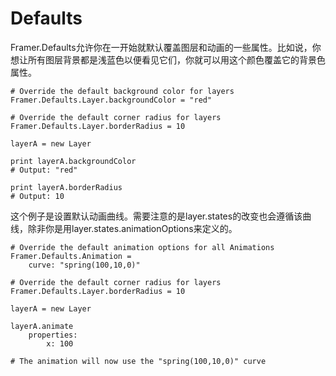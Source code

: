 # Defaults

Framer.Defaults允许你在一开始就默认覆盖图层和动画的一些属性。比如说，你想让所有图层背景都是浅蓝色以便看见它们，你就可以用这个颜色覆盖它的背景色属性。

    # Override the default background color for layers 
    Framer.Defaults.Layer.backgroundColor = "red"
     
    # Override the default corner radius for layers 
    Framer.Defaults.Layer.borderRadius = 10
 
    layerA = new Layer
     
    print layerA.backgroundColor
    # Output: "red" 
     
    print layerA.borderRadius
    # Output: 10 

这个例子是设置默认动画曲线。需要注意的是layer.states的改变也会遵循该曲线，除非你是用layer.states.animationOptions来定义的。

    # Override the default animation options for all Animations 
    Framer.Defaults.Animation =
        curve: "spring(100,10,0)"
     
    # Override the default corner radius for layers 
    Framer.Defaults.Layer.borderRadius = 10
     
    layerA = new Layer
     
    layerA.animate
        properties:
            x: 100
     
    # The animation will now use the "spring(100,10,0)" curve 
